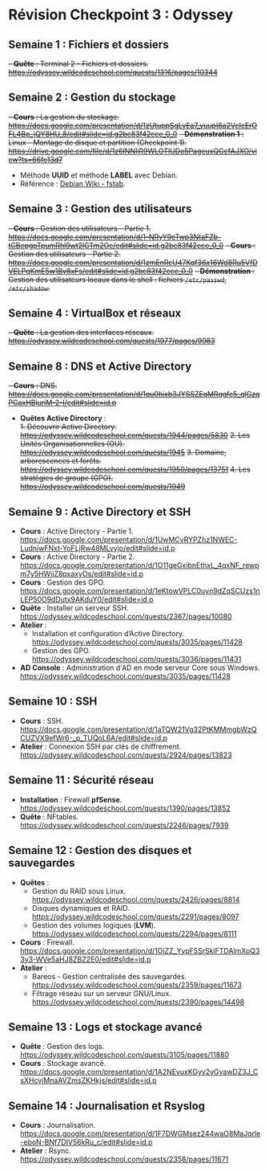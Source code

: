 
# Révision Checkpoint 3 : Odyssey

## **Semaine 1 : Fichiers et dossiers**
~~- **Quête** : Terminal 2 - Fichiers et dossiers. https://odyssey.wildcodeschool.com/quests/1316/pages/10344~~

## **Semaine 2 : Gestion du stockage**
~~- **Cours** : La gestion du stockage. https://docs.google.com/presentation/d/1zUtuppSgLyEa7_vuupI6a2VcIcErOFL4Bo_jQY8HU_8/edit#slide=id.g2bc83f42ece_0_0~~
~~- **Démonstration 1** : Linux - Montage de disque et partition (Checkpoint 1). https://drive.google.com/file/d/1z6INNIjR9WLOTIUDo5PageuxQGcfAJXO/view?ts=66fc13d7~~ 
  - Méthode **UUID** et méthode **LABEL** avec Debian.  
  - Référence : [Debian Wiki - fstab](https://wiki.debian.org/fr/fstab).

## **Semaine 3 : Gestion des utilisateurs**
~~- **Cours** : Gestion des utilisateurs - Partie 1. https://docs.google.com/presentation/d/1-NRyY9eTwp3NtaFZb-tCBepgpTpumRhl9wt2lGTm2Oc/edit#slide=id.g2bc83f42ece_0_0~~
~~- **Cours** : Gestion des utilisateurs - Partie 2. https://docs.google.com/presentation/d/1zmEnRcU47Kqf36x16Wd8Ru5VfDVELPqKmE5w1Bv8xFs/edit#slide=id.g2bc83f42ece_0_0~~
~~- **Démonstration** : Gestion des utilisateurs locaux dans le shell : fichiers `/etc/passwd`, `/etc/shadow`.~~

## **Semaine 4 : VirtualBox et réseaux**
~~- **Quête** : La gestion des interfaces réseaux. https://odyssey.wildcodeschool.com/quests/1977/pages/9983~~

## **Semaine 8 : DNS et Active Directory**
~~- **Cours** : DNS. https://docs.google.com/presentation/d/1qu0hixb3JYSSZEqMRqgfc5_qlGzqPGaxHBiuriM-2-I/edit#slide=id.p~~
- **Quêtes Active Directory** :  
 ~~1. Découvrir Active Directory. https://odyssey.wildcodeschool.com/quests/1944/pages/5830~~ 
  ~~2. Les Unités Organisationnelles (OU). https://odyssey.wildcodeschool.com/quests/1945~~
  ~~3. Domaine, arborescences et forêts. https://odyssey.wildcodeschool.com/quests/1950/pages/13751~~ 
  ~~4. Les stratégies de groupe (GPO). https://odyssey.wildcodeschool.com/quests/1949~~

## **Semaine 9 : Active Directory et SSH**
- **Cours** : Active Directory - Partie 1. https://docs.google.com/presentation/d/1UwMCvRYPZhz1NWEC-LudniwFNxt-YoFLjRw48MLvyjo/edit#slide=id.p 
- **Cours** : Active Directory - Partie 2. https://docs.google.com/presentation/d/1O11geGxibnEthxL_4qxNF_rewpm7y5HWiiZ8pxaxyOs/edit#slide=id.p 
- **Cours** : Gestion des GPO. https://docs.google.com/presentation/d/1eKtowVPLC0uyn9dZqSCUzs1nLEP50O9dDutx9AKduY0/edit#slide=id.p 
- **Quête** : Installer un serveur SSH. https://odyssey.wildcodeschool.com/quests/2367/pages/10080 
- **Atelier** :  
  - Installation et configuration d’Active Directory. https://odyssey.wildcodeschool.com/quests/3035/pages/11428 
  - Gestion des GPO. https://odyssey.wildcodeschool.com/quests/3036/pages/11431 
- **AD Console** : Administration d'AD en mode serveur Core sous Windows. https://odyssey.wildcodeschool.com/quests/3035/pages/11428

## **Semaine 10 : SSH**
- **Cours** : SSH. https://docs.google.com/presentation/d/1aTQW21Vg32PtKMMmgbWzQCUZVX9efWr6-_p_TUQoL6A/edit#slide=id.p
- **Atelier** : Connexion SSH par clés de chiffrement. https://odyssey.wildcodeschool.com/quests/2924/pages/13823

## **Semaine 11 : Sécurité réseau**
- **Installation** : Firewall **pfSense**. https://odyssey.wildcodeschool.com/quests/1390/pages/13852 
- **Quête** : NFtables. https://odyssey.wildcodeschool.com/quests/2246/pages/7939

## **Semaine 12 : Gestion des disques et sauvegardes**
- **Quêtes** :  
  - Gestion du RAID sous Linux. https://odyssey.wildcodeschool.com/quests/2426/pages/8814 
  - Disques dynamiques et RAID. https://odyssey.wildcodeschool.com/quests/2291/pages/8097 
  - Gestion des volumes logiques (**LVM**). https://odyssey.wildcodeschool.com/quests/2294/pages/8111 
- **Cours** : Firewall. https://docs.google.com/presentation/d/1OiZZ_YypF5SrSkiFTDAlmXoQ33y3-WVe5aHJ8ZBZ2E0/edit#slide=id.p 
- **Atelier** :  
  - Bareos - Gestion centralisée des sauvegardes. https://odyssey.wildcodeschool.com/quests/2359/pages/11673 
  - Filtrage réseau sur un serveur GNU/Linux. https://odyssey.wildcodeschool.com/quests/2390/pages/14498

## **Semaine 13 : Logs et stockage avancé**
- **Quête** : Gestion des logs. https://odyssey.wildcodeschool.com/quests/3105/pages/11880 
- **Cours** : Stockage avancé. https://docs.google.com/presentation/d/1A2NEvuxKGyv2vGvawDZ3J_CsXHcvjMnaAVZmsZKHkjs/edit#slide=id.p

## **Semaine 14 : Journalisation et Rsyslog**
- **Cours** : Journalisation. https://docs.google.com/presentation/d/1F7DWGMsez244waO8MaJqrle-eboN-BNf7DIV56kRu_c/edit#slide=id.p 
- **Atelier** : Rsync. https://odyssey.wildcodeschool.com/quests/2358/pages/11671

